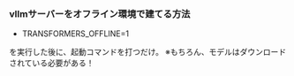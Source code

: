 ### vllmサーバーをオフライン環境で建てる方法

- TRANSFORMERS_OFFLINE=1

を実行した後に、起動コマンドを打つだけ。
※もちろん、モデルはダウンロードされている必要がある！
